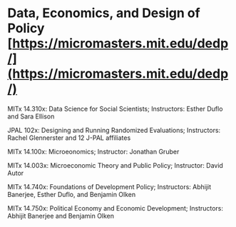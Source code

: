 # Data, Economics, and Design of Policy [https://micromasters.mit.edu/dedp/](https://micromasters.mit.edu/dedp/)

MITx 14.310x: Data Science for Social Scientists;
Instructors: Esther Duflo and Sara Ellison

JPAL 102x: Designing and Running Randomized Evaluations;
Instructors: Rachel Glennerster and 12 J-PAL affiliates

MITx 14.100x: Microeonomics;
Instructor: Jonathan Gruber

MITx 14.003x: Microeconomic Theory and Public Policy;
Instructor: David Autor

MITx 14.740x: Foundations of Development Policy;
Instructors: Abhijit Banerjee, Esther Duflo, and Benjamin Olken

MITx 14.750x: Political Economy and Economic Development; 
Instructors: Abhijit Banerjee and Benjamin Olken


